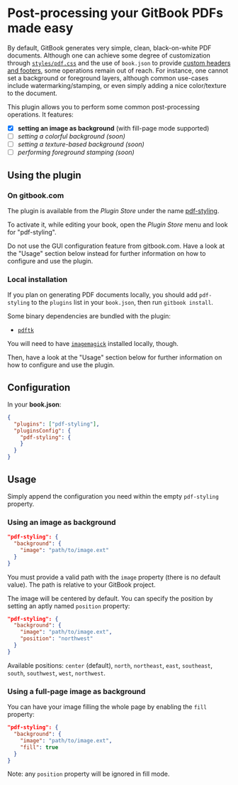 # Post-processing your GitBook PDFs made easy

By default, GitBook generates very simple, clean, black-on-white PDF documents. Although one can achieve some degree of customization through [`styles/pdf.css`](https://help.gitbook.com/styling/book.html) and the use of `book.json` to provide [custom headers and footers](https://help.gitbook.com/format/configuration.html), some operations remain out of reach. For instance, one cannot set a background or foreground layers, although common use-cases include watermarking/stamping, or even simply adding a nice color/texture to the document.

This plugin allows you to perform some common post-processing operations. It features:

* [x] **setting an image as background** (with fill-page mode supported)
* [ ] *setting a colorful background (soon)*
* [ ] *setting a texture-based background (soon)*
* [ ] *performing foreground stamping (soon)*

## Using the plugin

### On gitbook.com

The plugin is available from the *Plugin Store* under the name [pdf-styling](https://plugins.gitbook.com/plugin/pdf-styling).

To activate it, while editing your book, open the *Plugin Store* menu and look for "pdf-styling".

Do not use the GUI configuration feature from gitbook.com. Have a look at the "Usage" section below instead for further information on how to configure and use the plugin.

### Local installation

If you plan on generating PDF documents locally, you should add `pdf-styling` to the `plugins` list in your `book.json`, then run `gitbook install`.

Some binary dependencies are bundled with the plugin:

* [`pdftk`](https://www.pdflabs.com/tools/pdftk-the-pdf-toolkit/)

You will need to have [`imagemagick`](http://www.imagemagick.org/script/index.php) installed locally, though.

Then, have a look at the "Usage" section below for further information on how to configure and use the plugin.

## Configuration

In your **book.json**:

``` json
{
  "plugins": ["pdf-styling"],
  "pluginsConfig": {
    "pdf-styling": {
    }
  }
}
```

## Usage

Simply append the configuration you need within the empty `pdf-styling` property.

### Using an image as background

``` json
"pdf-styling": {
  "background": {
    "image": "path/to/image.ext"
  }
}
```

You must provide a valid path with the `image` property (there is no default value). The path is relative to your GitBook project.

The image will be centered by default. You can specify the position by setting an aptly named `position` property:

``` json
"pdf-styling": {
  "background": {
    "image": "path/to/image.ext",
    "position": "northwest"
  }
}
```

Available positions: `center` (default), `north`, `northeast`, `east`, `southeast`, `south`, `southwest`, `west`, `northwest`.

### Using a full-page image as background

You can have your image filling the whole page by enabling the `fill` property:

``` json
"pdf-styling": {
  "background": {
    "image": "path/to/image.ext",
    "fill": true
  }
}
```

Note: any `position` property will be ignored in fill mode.
